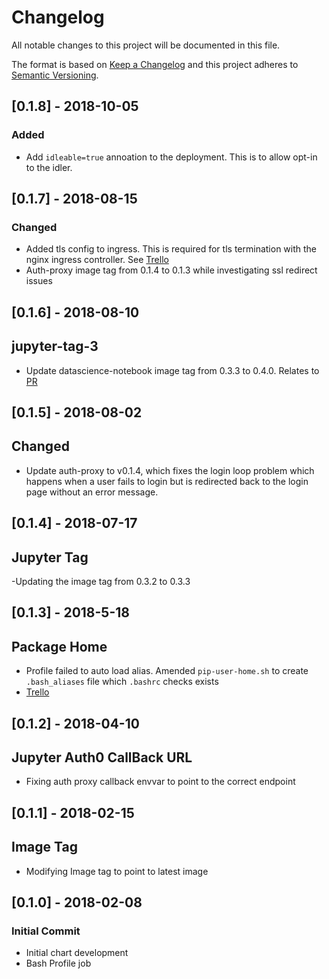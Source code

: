 # Changelog
All notable changes to this project will be documented in this file.

The format is based on [Keep a Changelog](http://keepachangelog.com/en/1.0.0/)
and this project adheres to [Semantic Versioning](http://semver.org/spec/v2.0.0.html).

## [0.1.8] - 2018-10-05
### Added
- Add `idleable=true` annoation to the deployment. This is to allow opt-in to
  the idler.

## [0.1.7] - 2018-08-15
### Changed
- Added tls config to ingress.  This is required for tls termination with the nginx ingress controller. See [Trello](https://trello.com/c/M1snktNZ)
- Auth-proxy image tag from 0.1.4 to 0.1.3 while investigating ssl redirect issues 

## [0.1.6] - 2018-08-10
## jupyter-tag-3
- Update datascience-notebook image tag from 0.3.3 to 0.4.0. Relates to [PR](https://github.com/ministryofjustice/analytics-platform-jupyter-notebook/pull/8)

## [0.1.5] - 2018-08-02
## Changed
- Update auth-proxy to v0.1.4, which fixes the login loop problem which happens
  when a user fails to login but is redirected back to the login page without an
  error message.

## [0.1.4] - 2018-07-17
## Jupyter Tag
-Updating the image tag from 0.3.2 to 0.3.3

## [0.1.3] - 2018-5-18
## Package Home
- Profile failed to auto load alias. Amended `pip-user-home.sh` to create `.bash_aliases` file which `.bashrc` checks exists
- [Trello](https://trello.com/c/NKz0zS0m) 

## [0.1.2] - 2018-04-10
## Jupyter Auth0 CallBack URL
-  Fixing auth proxy callback envvar to point to the correct endpoint

## [0.1.1] - 2018-02-15
## Image Tag 
- Modifying Image tag to point to latest image

## [0.1.0] - 2018-02-08
### Initial Commit
- Initial chart development
- Bash Profile job
